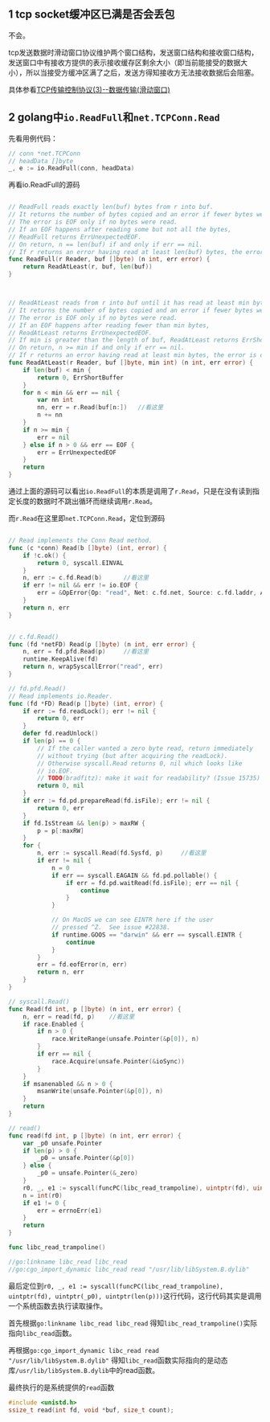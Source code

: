## 1 tcp socket缓冲区已满是否会丢包

不会。

tcp发送数据时滑动窗口协议维护两个窗口结构，发送窗口结构和接收窗口结构，发送窗口中有接收方提供的表示接收缓存区剩余大小（即当前能接受的数据大小），所以当接受方缓冲区满了之后，发送方得知接收方无法接收数据后会阻塞。

具体参看[TCP传输控制协议(3)--数据传输(滑动窗口)](https://img-blog.csdnimg.cn/20190115200355848.png?x-oss-process=image/watermark,type_ZmFuZ3poZW5naGVpdGk,shadow_10,text_aHR0cHM6Ly9ibG9nLmNzZG4ubmV0L0pvY2tlcl9E,size_16,color_FFFFFF,t_70)



## 2 golang中`io.ReadFull`和`net.TCPConn.Read`

先看用例代码：

```go
// conn *net.TCPConn
// headData []byte
_, e := io.ReadFull(conn, headData)
```

再看io.ReadFull的源码

```go

// ReadFull reads exactly len(buf) bytes from r into buf.
// It returns the number of bytes copied and an error if fewer bytes were read.
// The error is EOF only if no bytes were read.
// If an EOF happens after reading some but not all the bytes,
// ReadFull returns ErrUnexpectedEOF.
// On return, n == len(buf) if and only if err == nil.
// If r returns an error having read at least len(buf) bytes, the error is dropped.
func ReadFull(r Reader, buf []byte) (n int, err error) {
	return ReadAtLeast(r, buf, len(buf))
}



// ReadAtLeast reads from r into buf until it has read at least min bytes.
// It returns the number of bytes copied and an error if fewer bytes were read.
// The error is EOF only if no bytes were read.
// If an EOF happens after reading fewer than min bytes,
// ReadAtLeast returns ErrUnexpectedEOF.
// If min is greater than the length of buf, ReadAtLeast returns ErrShortBuffer.
// On return, n >= min if and only if err == nil.
// If r returns an error having read at least min bytes, the error is dropped.
func ReadAtLeast(r Reader, buf []byte, min int) (n int, err error) {
	if len(buf) < min {
		return 0, ErrShortBuffer
	}
	for n < min && err == nil {
		var nn int
		nn, err = r.Read(buf[n:])	//看这里
		n += nn
	}
	if n >= min {
		err = nil
	} else if n > 0 && err == EOF {
		err = ErrUnexpectedEOF
	}
	return
}
```

通过上面的源码可以看出`io.ReadFull`的本质是调用了`r.Read`，只是在没有读到指定长度的数据时不跳出循环而继续调用`r.Read`。

而`r.Read`在这里即`net.TCPConn.Read`，定位到源码

```go

// Read implements the Conn Read method.
func (c *conn) Read(b []byte) (int, error) {
	if !c.ok() {
		return 0, syscall.EINVAL
	}
	n, err := c.fd.Read(b)		//看这里
	if err != nil && err != io.EOF {
		err = &OpError{Op: "read", Net: c.fd.net, Source: c.fd.laddr, Addr: c.fd.raddr, Err: err}
	}
	return n, err
}


// c.fd.Read()
func (fd *netFD) Read(p []byte) (n int, err error) {
	n, err = fd.pfd.Read(p)		//看这里
	runtime.KeepAlive(fd)
	return n, wrapSyscallError("read", err)
}

// fd.pfd.Read()
// Read implements io.Reader.
func (fd *FD) Read(p []byte) (int, error) {
	if err := fd.readLock(); err != nil {
		return 0, err
	}
	defer fd.readUnlock()
	if len(p) == 0 {
		// If the caller wanted a zero byte read, return immediately
		// without trying (but after acquiring the readLock).
		// Otherwise syscall.Read returns 0, nil which looks like
		// io.EOF.
		// TODO(bradfitz): make it wait for readability? (Issue 15735)
		return 0, nil
	}
	if err := fd.pd.prepareRead(fd.isFile); err != nil {
		return 0, err
	}
	if fd.IsStream && len(p) > maxRW {
		p = p[:maxRW]
	}
	for {
		n, err := syscall.Read(fd.Sysfd, p)		//看这里
		if err != nil {
			n = 0
			if err == syscall.EAGAIN && fd.pd.pollable() {
				if err = fd.pd.waitRead(fd.isFile); err == nil {
					continue
				}
			}

			// On MacOS we can see EINTR here if the user
			// pressed ^Z.  See issue #22838.
			if runtime.GOOS == "darwin" && err == syscall.EINTR {
				continue
			}
		}
		err = fd.eofError(n, err)
		return n, err
	}
}

// syscall.Read()
func Read(fd int, p []byte) (n int, err error) {
	n, err = read(fd, p)	//看这里
	if race.Enabled {
		if n > 0 {
			race.WriteRange(unsafe.Pointer(&p[0]), n)
		}
		if err == nil {
			race.Acquire(unsafe.Pointer(&ioSync))
		}
	}
	if msanenabled && n > 0 {
		msanWrite(unsafe.Pointer(&p[0]), n)
	}
	return
}

// read()
func read(fd int, p []byte) (n int, err error) {
	var _p0 unsafe.Pointer
	if len(p) > 0 {
		_p0 = unsafe.Pointer(&p[0])
	} else {
		_p0 = unsafe.Pointer(&_zero)
	}
	r0, _, e1 := syscall(funcPC(libc_read_trampoline), uintptr(fd), uintptr(_p0), uintptr(len(p)))		//看这里
	n = int(r0)
	if e1 != 0 {
		err = errnoErr(e1)
	}
	return
}

func libc_read_trampoline()

//go:linkname libc_read libc_read
//go:cgo_import_dynamic libc_read read "/usr/lib/libSystem.B.dylib"
```

最后定位到`r0, _, e1 := syscall(funcPC(libc_read_trampoline), uintptr(fd), uintptr(_p0), uintptr(len(p)))`这行代码，这行代码其实是调用一个系统函数去执行读取操作。

首先根据`go:linkname libc_read libc_read` 得知`libc_read_trampoline()`实际指向`libc_read`函数。

再根据`go:cgo_import_dynamic libc_read read "/usr/lib/libSystem.B.dylib"` 得知`libc_read`函数实际指向的是动态库`/usr/lib/libSystem.B.dylib`中的read函数。

最终执行的是系统提供的`read`函数

```c
#include <unistd.h>
ssize_t read(int fd, void *buf, size_t count);
```


